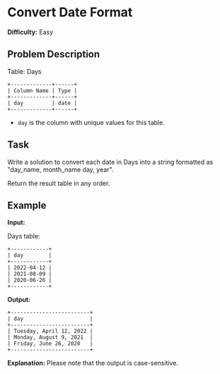 # Convert Date Format

**Difficulty:** Easy

## Problem Description

Table: Days

```
+-------------+------+
| Column Name | Type |
+-------------+------+
| day         | date |
+-------------+------+
```

- `day` is the column with unique values for this table.

## Task

Write a solution to convert each date in Days into a string formatted as "day_name, month_name day, year".

Return the result table in any order.

## Example

**Input:**

Days table:
```
+------------+
| day        |
+------------+
| 2022-04-12 |
| 2021-08-09 |
| 2020-06-26 |
+------------+
```

**Output:**
```
+-------------------------+
| day                     |
+-------------------------+
| Tuesday, April 12, 2022 |
| Monday, August 9, 2021  |
| Friday, June 26, 2020   |
+-------------------------+
```

**Explanation:** Please note that the output is case-sensitive.

